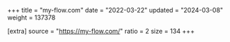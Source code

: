 +++
title = "my-flow.com"
date = "2022-03-22"
updated = "2024-03-08"
weight = 137378

[extra]
source = "https://my-flow.com/"
ratio = 2
size = 134
+++
